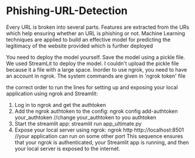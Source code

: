 # Phishing-URL-Detection
Every URL is broken into several parts. Features are extracted from the URs which help ensuring whether an URL is phishing or not. Machine Learning techniques are applied to build an effective model for predicting the legitimacy of the website provided which is further deployed 

You need to deploy the model yourself. Save the model using a pickle file. We used StreamLit to deploy the model.
I couldn't upload the pickle file because it a file with a large space.
Inorder to use ngrok, you need to have an account in ngrok. The system commands are given in 'ngrok token' file

the correct order to run the lines for setting up and exposing your local application using ngrok and Streamlit:
1. Log in to ngrok and get the authtoken
2. Add the ngrok authtoken to the config:  ngrok config add-authtoken your_authtoken //change your_authtoken to you authtoken
3. Start the streamlit app:  streamlit run app_ultimate.py
4. Expose your local server using ngrok:  ngrok http http://localhost:8501  //your application can run on some other port
This sequence ensures that your ngrok is authenticated, your Streamlit app is running, and then your local server is exposed to the internet.
